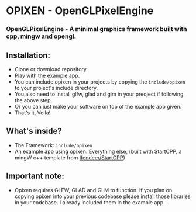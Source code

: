 # OPIXEN - OpenGLPixelEngine
### OpenGLPixelEngine - A minimal graphics framework built with cpp, mingw and opengl.

## Installation:
* Clone or download repository.
* Play with the example app.
* You can include opixen in your projects by copying the `include/opixen` to your project's include directory.
* You also need to install glfw, glad and glm in your preoject if following the above step.
* Or you can just make your software on top of the example app given.
* That's it, Voila!

## What's inside?
*  The Framework: `include/opixen`
*  An example app using opixen: Everything else, (built with StartCPP, a mingW c++ template from [Ifendeer/StartCPP](https://github.com/Ifendeer/StartCPP))

## Important note:
* Opixen requires GLFW, GLAD and GLM to function. If you plan on copying opixen into your previous codebase please install those libraries in your codebase. I already included them in the example app.

